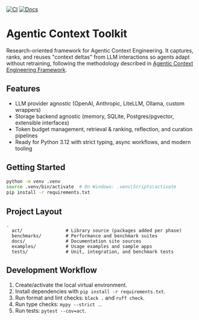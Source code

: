 [![CI](https://github.com/lioarce01/agentic-context-toolkit/actions/workflows/ci.yml/badge.svg)](https://github.com/lioarce01/agentic-context-toolkit/actions/workflows/ci.yml) [![Docs](https://github.com/lioarce01/agentic-context-toolkit/actions/workflows/docs.yml/badge.svg)](https://github.com/lioarce01/agentic-context-toolkit/actions/workflows/docs.yml)
# Agentic Context Toolkit

Research-oriented framework for Agentic Context Engineering. It captures, ranks, and reuses "context deltas" from LLM interactions so agents adapt without retraining, following the methodology described in [Agentic Context Engineering Framework](https://www.arxiv.org/abs/2510.04618).

## Features
- LLM provider agnostic (OpenAI, Anthropic, LiteLLM, Ollama, custom wrappers)
- Storage backend agnostic (memory, SQLite, Postgres/pgvector, extensible interfaces)
- Token budget management, retrieval & ranking, reflection, and curation pipelines
- Ready for Python 3.12 with strict typing, async workflows, and modern tooling

## Getting Started
```bash
python -m venv .venv
source .venv/bin/activate  # On Windows: .venv\Scripts\activate
pip install -r requirements.txt
```

## Project Layout
```
.
  act/                # Library source (packages added per phase)
  benchmarks/         # Performance and benchmark suites
  docs/               # Documentation site sources
  examples/           # Usage examples and sample apps
  tests/              # Unit, integration, and benchmark tests
```

## Development Workflow
1. Create/activate the local virtual environment.
2. Install dependencies with `pip install -r requirements.txt`.
3. Run format and lint checks: `black .` and `ruff check`.
4. Run type checks: `mypy --strict .`.
5. Run tests: `pytest --cov=act`.





